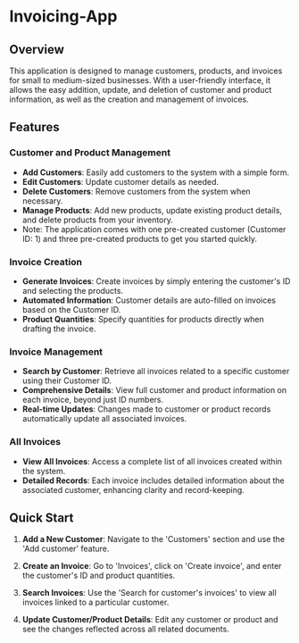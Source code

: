# Invoicing-App

## Overview
This application is designed to manage customers, products, and invoices for small to medium-sized businesses. With a user-friendly interface, it allows the easy addition, update, and deletion of customer and product information, as well as the creation and management of invoices.

## Features

### Customer and Product Management
- **Add Customers**: Easily add customers to the system with a simple form.
- **Edit Customers**: Update customer details as needed.
- **Delete Customers**: Remove customers from the system when necessary.
- **Manage Products**: Add new products, update existing product details, and delete products from your inventory.
- Note: The application comes with one pre-created customer (Customer ID: 1) and three pre-created products to get you started quickly.

### Invoice Creation
- **Generate Invoices**: Create invoices by simply entering the customer's ID and selecting the products.
- **Automated Information**: Customer details are auto-filled on invoices based on the Customer ID.
- **Product Quantities**: Specify quantities for products directly when drafting the invoice.

### Invoice Management
- **Search by Customer**: Retrieve all invoices related to a specific customer using their Customer ID.
- **Comprehensive Details**: View full customer and product information on each invoice, beyond just ID numbers.
- **Real-time Updates**: Changes made to customer or product records automatically update all associated invoices.

### All Invoices
- **View All Invoices**: Access a complete list of all invoices created within the system.
- **Detailed Records**: Each invoice includes detailed information about the associated customer, enhancing clarity and record-keeping.

## Quick Start

1. **Add a New Customer**:
   Navigate to the 'Customers' section and use the 'Add customer' feature.

2. **Create an Invoice**:
   Go to 'Invoices', click on 'Create invoice', and enter the customer's ID and product quantities.

3. **Search Invoices**:
   Use the 'Search for customer's invoices' to view all invoices linked to a particular customer.

4. **Update Customer/Product Details**:
   Edit any customer or product and see the changes reflected across all related documents.

